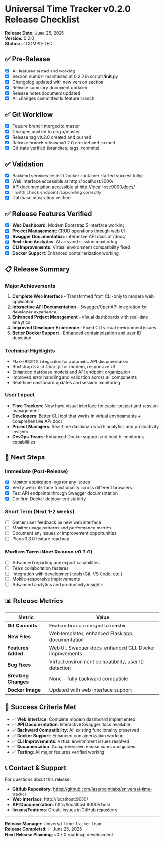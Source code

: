 # Universal Time Tracker v0.2.0 Release Checklist

**Release Date:** June 25, 2025  
**Version:** 0.2.0  
**Status:** ✅ COMPLETED

## ✅ Pre-Release
- [x] All features tested and working
- [x] Version number maintained at 0.2.0 in scripts/__init__.py
- [x] Changelog updated with new version section
- [x] Release summary document updated
- [x] Release notes document updated
- [x] All changes committed to feature branch

## ✅ Git Workflow
- [x] Feature branch merged to master
- [x] Changes pushed to origin/master
- [x] Release tag v0.2.0 created and pushed
- [x] Release branch release/v0.2.0 created and pushed
- [x] Git state verified (branches, tags, commits)

## ✅ Validation
- [x] Backend services tested (Docker container started successfully)
- [x] Web interface accessible at http://localhost:9000/
- [x] API documentation accessible at http://localhost:9000/docs/
- [x] Health check endpoint responding correctly
- [x] Database integration verified

## ✅ Release Features Verified
- [x] **Web Dashboard**: Modern Bootstrap 5 interface working
- [x] **Project Management**: CRUD operations through web UI
- [x] **Swagger Documentation**: Interactive API docs at /docs/
- [x] **Real-time Analytics**: Charts and session monitoring
- [x] **CLI Improvements**: Virtual environment compatibility fixed
- [x] **Docker Support**: Enhanced containerization working

## 📋 Release Summary

### Major Achievements
1. **Complete Web Interface** - Transformed from CLI-only to modern web application
2. **Interactive API Documentation** - Swagger/OpenAPI integration for developer experience
3. **Enhanced Project Management** - Visual dashboards with real-time analytics
4. **Improved Developer Experience** - Fixed CLI virtual environment issues
5. **Better Docker Support** - Enhanced containerization and user ID detection

### Technical Highlights
- Flask-RESTX integration for automatic API documentation
- Bootstrap 5 and Chart.js for modern, responsive UI
- Enhanced database models and API endpoint organization
- Improved error handling and validation across all components
- Real-time dashboard updates and session monitoring

### User Impact
- **Time Trackers**: Now have visual interface for easier project and session management
- **Developers**: Better CLI tool that works in virtual environments + comprehensive API docs
- **Project Managers**: Real-time dashboards with analytics and productivity insights
- **DevOps Teams**: Enhanced Docker support and health monitoring capabilities

## 🚀 Next Steps

### Immediate (Post-Release)
- [x] Monitor application logs for any issues
- [x] Verify web interface functionality across different browsers
- [x] Test API endpoints through Swagger documentation
- [x] Confirm Docker deployment stability

### Short Term (Next 1-2 weeks)
- [ ] Gather user feedback on new web interface
- [ ] Monitor usage patterns and performance metrics
- [ ] Document any issues or improvement opportunities
- [ ] Plan v0.3.0 feature roadmap

### Medium Term (Next Release v0.3.0)
- [ ] Advanced reporting and export capabilities
- [ ] Team collaboration features
- [ ] Integration with development tools (Git, VS Code, etc.)
- [ ] Mobile-responsive improvements
- [ ] Advanced analytics and productivity insights

## 📊 Release Metrics

| Metric | Value |
|--------|-------|
| **Git Commits** | Feature branch merged to master |
| **New Files** | Web templates, enhanced Flask app, documentation |
| **Features Added** | Web UI, Swagger docs, enhanced CLI, Docker improvements |
| **Bug Fixes** | Virtual environment compatibility, user ID detection |
| **Breaking Changes** | None - fully backward compatible |
| **Docker Image** | Updated with web interface support |

## 🎯 Success Criteria Met

- ✅ **Web Interface**: Complete modern dashboard implemented
- ✅ **API Documentation**: Interactive Swagger docs available
- ✅ **Backward Compatibility**: All existing functionality preserved
- ✅ **Docker Support**: Enhanced containerization working
- ✅ **CLI Improvements**: Virtual environment issues resolved
- ✅ **Documentation**: Comprehensive release notes and guides
- ✅ **Testing**: All major features verified working

## 📞 Contact & Support

For questions about this release:
- **GitHub Repository**: https://github.com/laserpointlabs/universal-time-tracker
- **Web Interface**: http://localhost:9000/
- **API Documentation**: http://localhost:9000/docs/
- **Issues/Features**: Create issues in GitHub repository

---

**Release Manager**: Universal Time Tracker Team  
**Release Completed**: ✅ June 25, 2025  
**Next Release Planning**: v0.3.0 roadmap development
